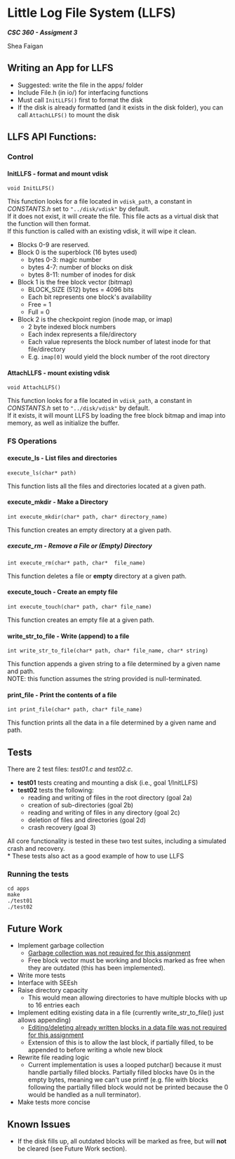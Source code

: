 # Little Log File System (LLFS)

___CSC 360 - Assigment 3___  

Shea Faigan

## Writing an App for LLFS
* Suggested: write the file in the apps/ folder
* Include File.h (in io/) for interfacing functions
* Must call `InitLLFS()` first to format the disk
* If the disk is already formatted (and it exists in the disk folder), you can call `AttachLLFS()` to mount the disk

## LLFS API Functions:
### Control
#### InitLLFS - format and mount vdisk

```void InitLLFS()```  

This function looks for a file located in `vdisk_path`, a constant in _CONSTANTS.h_ set to `"../disk/vdisk"` by default.  
If it does not exist, it will create the file. This file acts as a virtual disk that the function will then format.  
If this function is called with an existing vdisk, it will wipe it clean.   

* Blocks 0-9 are reserved.
* Block 0 is the superblock (16 bytes used)
    * bytes 0-3: magic number
    * bytes 4-7: number of blocks on disk
    * bytes 8-11: number of inodes for disk
* Block 1 is the free block vector (bitmap)
    * BLOCK_SIZE (512) bytes = 4096 bits
    * Each bit represents one block's availability
    * Free = 1
    * Full = 0
* Block 2 is the checkpoint region (inode map, or imap)
    * 2 byte indexed block numbers
    * Each index represents a file/directory
    * Each value represents the block number of latest inode for that file/directory
    * E.g. `imap[0]` would yield the block number of the root directory


#### AttachLLFS - mount existing vdisk

```void AttachLLFS()```  

This function looks for a file located in `vdisk_path`, a constant in _CONSTANTS.h_ set to `"../disk/vdisk"` by default.  
If it exists, it will mount LLFS by loading the free block bitmap and imap into memory, as well as initialize the buffer.


### FS Operations

#### execute_ls - List files and directories

```execute_ls(char* path)```

This function lists all the files and directories located at a given path.


#### execute_mkdir - Make a Directory

```int execute_mkdir(char* path, char* directory_name)```

This function creates an empty directory at a given path.


##### execute_rm - Remove a File or (Empty) Directory

```int execute_rm(char* path, char*  file_name)```

This function deletes a file or __empty__ directory at a given path.


#### execute_touch - Create an empty file

```int execute_touch(char* path, char* file_name)```

This function creates an empty file at a given path.


#### write_str_to_file - Write (append) to a file

```int write_str_to_file(char* path, char* file_name, char* string)```

This function appends a given string to a file determined by a given name and path.  
NOTE: this function assumes the string provided is null-terminated.


#### print_file - Print the contents of a file

```int print_file(char* path, char* file_name)```

This function prints all the data in a file determined by a given name and path.

## Tests
There are 2 test files: _test01.c_ and _test02.c_.  
* **test01** tests creating and mounting a disk (i.e., goal 1/InitLLFS)
* **test02** tests the following:
    * reading and writing of files in the root directory (goal 2a)
    * creation of sub-directories (goal 2b)
    * reading and writing of files in any directory (goal 2c)
    * deletion of files and directories (goal 2d)
    * crash recovery (goal 3)

All core functionality is tested in these two test suites, including a simulated crash and recovery.  
    * These tests also act as a good example of how to use LLFS

### Running the tests
```
cd apps
make
./test01
./test02
```

## Future Work
* Implement garbage collection
    * [Garbage collection was not required for this assignment](https://coursespaces.uvic.ca/mod/hsuforum/discuss.php?d=82627#p140550)
    * Free block vector must be working and blocks marked as free when they are outdated (this has been implemented).
* Write more tests
* Interface with SEEsh
* Raise directory capacity
    * This would mean allowing directories to have multiple blocks with up to 16 entries each
* Implement editing existing data in a file (currently write_str_to_file() just allows appending)
    * [Editing/deleting already written blocks in a data file was not required for this assignment](https://coursespaces.uvic.ca/mod/hsuforum/discuss.php?d=82627#p142343)
    * Extension of this is to allow the last block, if partially filled, to be appended to before writing a whole new block
* Rewrite file reading logic
    * Current implementation is uses a looped putchar() because it must handle partially filled blocks. Partially filled blocks have 0s in the empty bytes, meaning we can't use printf (e.g. file with blocks following the partially filled block would not be printed because the 0 would be handled as a null terminator).
* Make tests more concise


## Known Issues
* If the disk fills up, all outdated blocks will be marked as free, but will **not** be cleared (see Future Work section).
